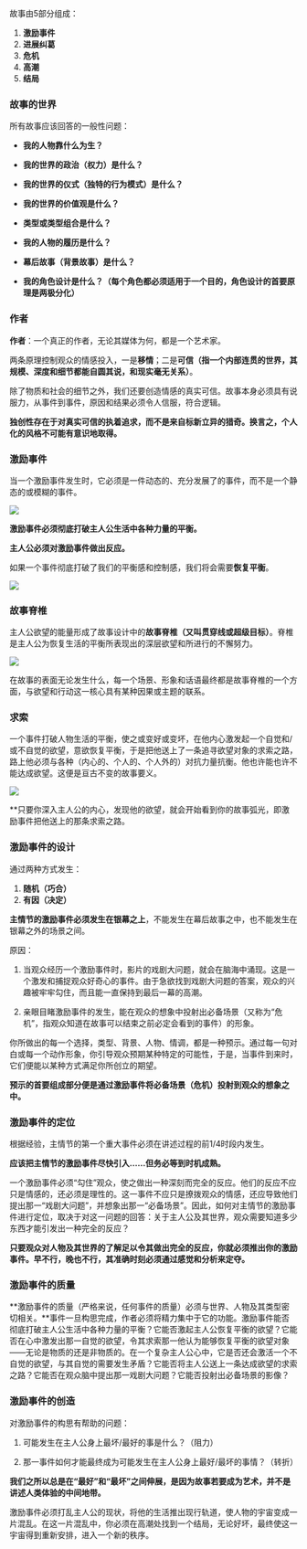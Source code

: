 故事由5部分组成：

1. **激励事件**
2. **进展纠葛**
3. **危机**
4. **高潮**
5. **结局**

### 故事的世界

所有故事应该回答的一般性问题：

- **我的人物靠什么为生？**

- **我的世界的政治（权力）是什么？**

- **我的世界的仪式（独特的行为模式）是什么？**

- **我的世界的价值观是什么？**

- **类型或类型组合是什么？**

- **我的人物的履历是什么？**

- **幕后故事（背景故事）是什么？**

- **我的角色设计是什么？（每个角色都必须适用于一个目的，角色设计的首要原理是两极分化）**

### 作者

**作者**：一个真正的作者，无论其媒体为何，都是一个艺术家。

两条原理控制观众的情感投入，一是**移情**；二是**可信（指一个内部连贯的世界，其规模、深度和细节都能自圆其说，和现实毫无关系）**。

除了物质和社会的细节之外，我们还要创造情感的真实可信。故事本身必须具有说服力，从事件到事件，原因和结果必须令人信服，符合逻辑。

**独创性存在于对真实可信的执着追求，而不是来自标新立异的猎奇。换言之，个人化的风格不可能有意识地取得。**

### 激励事件

当一个激励事件发生时，它必须是一件动态的、充分发展了的事件，而不是一个静态的或模糊的事件。

![](/assets/Snipaste_2018-08-13_17-27-53.png)

**激励事件必须彻底打破主人公生活中各种力量的平衡。**

**主人公必须对激励事件做出反应。**

如果一个事件彻底打破了我们的平衡感和控制感，我们将会需要**恢复平衡**。

![](/assets/Snipaste_2018-08-13_17-39-01.png)

### 故事脊椎

主人公欲望的能量形成了故事设计中的**故事脊椎（又叫贯穿线或超级目标）**。脊椎是主人公为恢复生活的平衡所表现出的深层欲望和所进行的不懈努力。

![](/assets/Snipaste_2018-08-13_17-40-28.png)

在故事的表面无论发生什么，每一个场景、形象和话语最终都是故事脊椎的一个方面，与欲望和行动这一核心具有某种因果或主题的联系。

### 求索

一个事件打破人物生活的平衡，使之或变好或变坏，在他内心激发起一个自觉和/或不自觉的欲望，意欲恢复平衡，于是把他送上了一条追寻欲望对象的求索之路，路上他必须与各种（内心的、个人的、个人外的）对抗力量抗衡。他也许能也许不能达成欲望。这便是亘古不变的故事要义。

![](/assets/Snipaste_2018-08-13_17-44-00.png)

**只要你深入主人公的内心，发现他的欲望，就会开始看到你的故事弧光，即激励事件把他送上的那条求索之路。

### 激励事件的设计

通过两种方式发生：

1. **随机（巧合）**
2. **有因（决定）**

**主情节的激励事件必须发生在银幕之上**，不能发生在幕后故事之中，也不能发生在银幕之外的场景之间。

原因：

1. 当观众经历一个激励事件时，影片的戏剧大问题，就会在脑海中涌现。这是一个激发和捕捉观众好奇心的事件。由于急欲找到戏剧大问题的答案，观众的兴趣被牢牢勾住，而且能一直保持到最后一幕的高潮。

2. 亲眼目睹激励事件的发生，能在观众的想象中投射出必备场景（又称为“危机”，指观众知道在故事可以结束之前必定会看到的事件）的形象。

你所做出的每一个选择，类型、背景、人物、情调，都是一种预示。通过每一句对白或每一个动作形象，你引导观众预期某种特定的可能性，于是，当事件到来时，它们便能以某种方式满足你所创立的期望。

**预示的首要组成部分便是通过激励事件将必备场景（危机）投射到观众的想象之中。**

### 激励事件的定位

根据经验，主情节的第一个重大事件必须在讲述过程的前1/4时段内发生。

**应该把主情节的激励事件尽快引入……但务必等到时机成熟。**

一个激励事件必须“勾住”观众，使之做出一种深刻而完全的反应。他们的反应不应只是情感的，还必须是理性的。这一事件不应只是撩拨观众的情感，还应导致他们提出那一“戏剧大问题”，并想象出那一“必备场景”。因此，如何对主情节的激励事件进行定位，取决于对这一问题的回答：关于主人公及其世界，观众需要知道多少东西才能引发出一种完全的反应？

**只要观众对人物及其世界的了解足以令其做出完全的反应，你就必须推出你的激励事件。早不行，晚也不行，其准确时刻必须通过感觉和分析来定夺。**

### 激励事件的质量

**激励事件的质量（严格来说，任何事件的质量）必须与世界、人物及其类型密切相关。**事件一旦构思完成，作者必须将精力集中于它的功能。激励事件能否彻底打破主人公生活中各种力量的平衡？它能否激起主人公恢复平衡的欲望？它能否在心中激发出那一自觉的欲望，令其求索那一他认为能够恢复平衡的欲望对象——无论是物质的还是非物质的。在一个复杂主人公心中，它是否还会激活一个不自觉的欲望，与其自觉的需要发生矛盾？它能否将主人公送上一条达成欲望的求索之路？它能否在观众脑中提出那一戏剧大问题？它能否投射出必备场景的影像？

### 激励事件的创造

对激励事件的构思有帮助的问题：

1. 可能发生在主人公身上最坏/最好的事是什么？（阻力）

2. 那一事件如何才能最终成为可能发生在主人公身上最好/最坏的事情？（转折）

**我们之所以总是在“最好”和“最坏”之间伸展，是因为故事若要成为艺术，并不是讲述人类体验的中间地带。**

激励事件必须打乱主人公的现状，将他的生活推出现行轨道，使人物的宇宙变成一片混乱。在这一片混乱中，你必须在高潮处找到一个结局，无论好坏，最终使这一宇宙得到重新安排，进入一个新的秩序。

